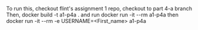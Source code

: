 To run this, checkout flint's assignment 1 repo, checkout to part 4-a branch
Then, docker build -t a1-p4a .
and run docker run -it --rm a1-p4a
then docker run -it --rm -e USERNAME=<First_name> a1-p4a

